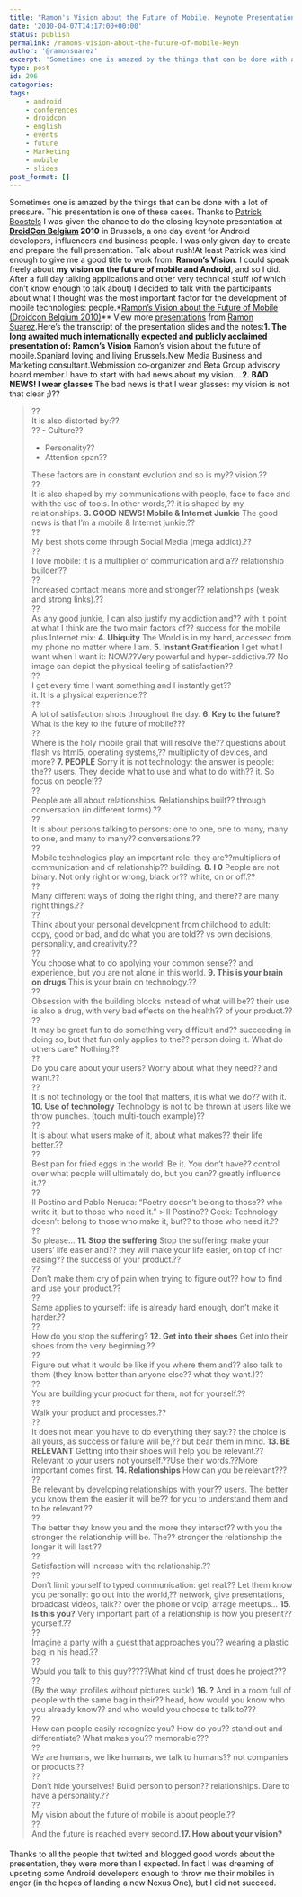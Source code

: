 ```yaml
---
title: "Ramon's Vision about the Future of Mobile. Keynote Presentation at Droidcon Belgium 2010"
date: '2010-04-07T14:17:00+00:00'
status: publish
permalink: /ramons-vision-about-the-future-of-mobile-keyn
author: '@ramonsuarez'
excerpt: 'Sometimes one is amazed by the things that can be done with a lot of pressure. This presentation is one of these cases. Thanks to Patrick Boostels I was given the chance to do the closing keynote presentation at DroidCon Belgium 2010 in Brussels, ...'
type: post
id: 296
categories:
tags:
    - android
    - conferences
    - droidcon
    - english
    - events
    - future
    - Marketing
    - mobile
    - slides
post_format: []
---
```

Sometimes one is amazed by the things that can be done with a lot of pressure. This presentation is one of these cases. Thanks to [Patrick Boostels](http://twitter.com/patrickbosteels "Patrick Bosteels in Twitter") I was given the chance to do the closing keynote presentation at **[DroidCon Belgium](http://www.droidcon.be/ "Droicon Belgium: all about Android mobiles") 2010** in Brussels, a one day event for Android developers, influencers and business people. I was only given day to create and prepare the full presentation. Talk about rush!At least Patrick was kind enough to give me a good title to work from: **Ramon’s Vision**. I could speak freely about **my vision on the future of mobile and Android**, and so I did. After a full day talking applications and other very technical stuff (of which I don’t know enough to talk about) I decided to talk with the participants about what I thought was the most important factor for the development of mobile technologies: people.*[Ramon’s Vision about the Future of Mobile (Droidcon Belgium 2010)](http://www.slideshare.net/ramonsuarez/ramons-vision-about-the-future-of-mobile-droidcon-belgium-2010 "Ramon's Vision about the Future of Mobile (Droidcon Belgium 2010)")** View more [presentations](http://www.slideshare.net/) from [Ramon Suarez](http://www.slideshare.net/ramonsuarez).Here’s the transcript of the presentation slides and the notes:**1. The long awaited much internationally expected and publicly acclaimed presentation of: Ramon’s Vision** Ramon’s vision about the future of mobile.Spaniard loving and living Brussels.New Media Business and Marketing consultant.Webmission co-organizer and Beta Group advisory board member.I have to start with bad news about my vision… **2. BAD NEWS! I wear glasses** The bad news is that I wear glasses: my vision is not that clear ;)??   
> ??  
> It is also distorted by:??   
> ?? - Culture??
> - Personality??
> - Attention span??
> 
> These factors are in constant evolution and so is my?? vision.??   
> ??  
> It is also shaped by my communications with people, face to face and with the use of tools. In other words,?? it is shaped by my relationships.
>**3. GOOD NEWS! Mobile & Internet Junkie** The good news is that I’m a mobile & Internet junkie.??   
> ??  
> My best shots come through Social Media (mega addict).??   
> ??  
> I love mobile: it is a multiplier of communication and a?? relationship builder.??   
> ??  
> Increased contact means more and stronger?? relationships (weak and strong links).??   
> ??  
> As any good junkie, I can also justify my addiction and?? with it point at what I think are the two main factors of?? success for the mobile plus Internet mix:  **4. Ubiquity** The World is in my hand, accessed from my phone no matter where I am.   **5. Instant Gratification** I get what I want when I want it: NOW.??Very powerful and hyper-addictive.?? No image can depict the physical feeling of satisfaction??   
> ??  
> I get every time I want something and I instantly get??   
> it. It Is a physical experience.??   
> ??  
> A lot of satisfaction shots throughout the day.  **6. Key to the future?** What is the key to the future of mobile???   
> ??  
> Where is the holy mobile grail that will resolve the?? questions about flash vs html5, operating systems,?? multiplicity of devices, and more?  **7. PEOPLE** Sorry it is not technology: the answer is people: the?? users. They decide what to use and what to do with?? it. So focus on people!??   
> ??  
> People are all about relationships. Relationships built?? through conversation (in different forms).??   
> ??  
> It is about persons talking to persons: one to one, one to many, many to one, and many to many?? conversations.??   
> ??  
> Mobile technologies play an important role: they are??multipliers of communication and of relationship?? building.  **8. I 0** People are not binary. Not only right or wrong, black or?? white, on or off.??   
> ??  
> Many different ways of doing the right thing, and there?? are many right things.??   
> ??  
> Think about your personal development from childhood to adult: copy, good or bad, and do what you are told?? vs own decisions, personality, and creativity.??   
> ??  
> You choose what to do applying your common sense?? and experience, but you are not alone in this world. **9. This is your brain on drugs** This is your brain on technology.??   
> ??  
> Obsession with the building blocks instead of what will be?? their use is also a drug, with very bad effects on the health?? of your product.??   
> ??  
> It may be great fun to do something very difficult and?? succeeding in doing so, but that fun only applies to the?? person doing it. What do others care? Nothing.??   
> ??  
> Do you care about your users? Worry about what they need?? and want.??   
> ??  
> It is not technology or the tool that matters, it is what we do?? with it.   **10. Use of technology** Technology is not to be thrown at users like we throw punches. (touch multi-touch example)??   
> ??  
> It is about what users make of it, about what makes?? their life better.??   
> ??  
> Best pan for fried eggs in the world! Be it. You don’t have?? control over what people will ultimately do, but you can?? greatly influence it.??   
> ??  
> Il Postino and Pablo Neruda: “Poetry doesn’t belong to those?? who write it, but to those who need it.” &gt; Il Postino?? Geek: Technology doesn’t belong to those who make it, but?? to those who need it.??   
> ??  
> So please…  **11. Stop the suffering** Stop the suffering: make your users’ life easier and?? they will make your life easier, on top of incr  
> easing?? the success of your product.??   
> ??  
> Don’t make them cry of pain when trying to figure out?? how to find and use your product.??   
> ??  
> Same applies to yourself: life is already hard enough, don’t make it harder.??   
> ??  
> How do you stop the suffering?  **12. Get into their shoes** Get into their shoes from the very beginning.??   
> ??  
> Figure out what it would be like if you where them and?? also talk to them (they know better than anyone else?? what they want.)??   
> ??  
> You are building your product for them, not for yourself.??   
> ??  
> Walk your product and processes.??   
> ??  
> It does not mean you have to do everything they say:?? the choice is all yours, as success or failure will be,?? but bear them in mind.  **13. BE RELEVANT** Getting into their shoes will help you be relevant.??Relevant to your users not yourself.??Use their words.??More important comes first.  **14. Relationships** How can you be relevant???   
> ??  
> Be relevant by developing relationships with your?? users. The better you know them the easier it will be?? for you to understand them and to be relevant.??   
> ??  
> The better they know you and the more they interact?? with you the stronger the relationship will be. The?? stronger the relationship the longer it will last.??   
> ??  
> Satisfaction will increase with the relationship.??   
> ??  
> Don’t limit yourself to typed communication: get real.?? Let them know you personally: go out into the world,?? network, give presentations, broadcast videos, talk?? over the phone or voip, arrage meetups… **15. Is this you?** Very important part of a relationship is how you present?? yourself.??   
> ??  
> Imagine a party with a guest that approaches you?? wearing a plastic bag in his head.??   
> ??  
> Would you talk to this guy?????What kind of trust does he project???   
> ??  
> (By the way: profiles without pictures suck!) **16. ?** And in a room full of people with the same bag in their?? head, how would you know who you already know?? and who would you choose to talk to???   
> ??  
> How can people easily recognize you? How do you?? stand out and differentiate? What makes you?? memorable???   
> ??  
> We are humans, we like humans, we talk to humans?? not companies or products.??   
> ??  
> Don’t hide yourselves! Build person to person?? relationships. Dare to have a personality.??   
> ??  
> My vision about the future of mobile is about people.??   
> ??  
> And the future is reached every second.**17. How about your vision?** </div>

<div style="padding:5px 0 12px;">Thanks to all the people that twitted and blogged good words about the presentation, they were more than I expected. In fact I was dreaming of upseting some Android developers enough to throw me their mobiles in anger (in the hopes of landing a new Nexus One), but I did not succeed.</div></div>
